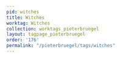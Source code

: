 ```yaml
---
pid: witches
title: Witches
worktag: Witches
collection: worktags_pieterbruegel
layout: tagpage_pieterbruegel
order: '176'
permalink: "/pieterbruegel/tags/witches"
---
```

